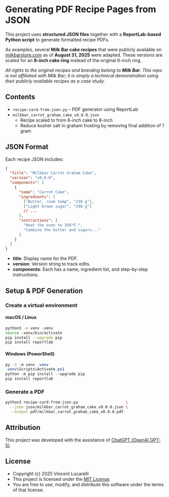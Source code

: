 # Generating PDF Recipe Pages from JSON

This project uses **structured JSON files** together with a **ReportLab-based Python script** to generate formatted recipe PDFs.

As examples, several **Milk Bar cake recipes** that were publicly available on [milkbarstore.com](https://milkbarstore.com/blogs/recipes) as of **August 31, 2025** were adapted. These versions are scaled for an **8-inch cake ring** instead of the original 6-inch ring.

_All rights to the original recipes and branding belong to **Milk Bar**. This repo is not affiliated with Milk Bar; it is simply a technical demonstration using their publicly available recipes as a case study._

## Contents

- `recipe-card-from-json.py` – PDF generator using ReportLab
- `milkbar_carrot_graham_cake_v0.0.0.json`
  - Recipe scaled to from 6-inch cake to 8-inch
  - Reduce kosher salt in graham frosting by removing final addition of 1 gram

## JSON Format

Each recipe JSON includes:

```json
{
  "title": "Milkbar Carrot Graham Cake",
  "version": "v0.0.0",
  "components": [
    {
      "name": "Carrot Cake",
      "ingredients": [
        ["Butter, room temp", "230 g"],
        ["Light brown sugar", "240 g"]
        // ...
      ],
      "instructions": [
        "Heat the oven to 350°F.",
        "Combine the butter and sugars..."
      ]
    }
  ]
}
```

- **title**: Display name for the PDF.
- **version**: Version string to track edits.
- **components**: Each has a name, ingredient list, and step-by-step instructions.

## Setup & PDF Generation

### Create a virtual environment

#### macOS / Linux

```bash
python3 -m venv .venv
source .venv/bin/activate
pip install --upgrade pip
pip install reportlab
```

#### Windows (PowerShell)

```powershell
py -3 -m venv .venv
.venv\Scripts\Activate.ps1
python -m pip install --upgrade pip
pip install reportlab
```

### Generate a PDF

```bash
python3 recipe-card-from-json.py                     \
  --json json/milkbar_carrot_graham_cake_v0.0.0.json \
  --output pdf/milkbar_carrot_graham_cake_v0.0.0.pdf
```

## Attribution

This project was developed with the assistance of [ChatGPT (OpenAI GPT-5)](https://openai.com/).

## License

- Copyright (c) 2025 Vincent Lucarelli
- This project is licensed under the [MIT License](LICENSE).
- You are free to use, modify, and distribute this software under the terms of that license.

